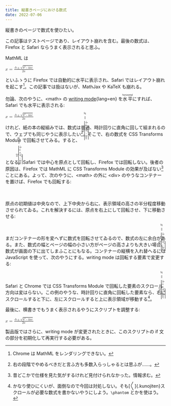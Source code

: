 ```yaml
---
title: 縦書きページにおける数式
date: 2022-07-06
---
```


縦書きのページで数式を使ひたい。

<aside>

  この記事はテストページであり、レイアウト崩れを含む。最後の数式は、Firefox と Safari ならうまく表示されると思ふ。

</aside>

MathML は

<math> <mrow> <mi>x</mi> <mo>=</mo> <mfrac> <mrow> <mo>-</mo> <mi>b</mi> <mo>±</mo> <msqrt> <msup> <mi>b</mi> <mn>2</mn> </msup> <mo>-</mo> <mn>4</mn> <mi>a</mi> <mi>c</mi> </msqrt> </mrow> <mrow> <mn>2</mn> <mi>a</mi> </mrow> </mfrac> </mrow> </math>

といふゝうに Firefox では自動的に水平に表示され、Safari ではレイアウト崩れを起こす[^1]。この記事では扱はないが、MathJax や KaTeX も崩れる。

[^1]: Chrome は MathML をレンダリングできない。

勿論、次のやうに、\<math\> の [writing mode](https://drafts.csswg.org/css-writing-modes/#writing-mode){lang=en} を<ruby>水平<rt lang="en">horizontal</ruby>にすれば、Safari でも水平に表示される:

<math style="writing-mode: horizontal-tb"> <mrow> <mi>x</mi> <mo>=</mo> <mfrac> <mrow> <mo>-</mo> <mi>b</mi> <mo>±</mo> <msqrt> <msup> <mi>b</mi> <mn>2</mn> </msup> <mo>-</mo> <mn>4</mn> <mi>a</mi> <mi>c</mi> </msqrt> </mrow> <mrow> <mn>2</mn> <mi>a</mi> </mrow> </mfrac> </mrow> </math>

けれど、紙の本の縦組みでは、数式は普通、時計回りに直角に回して組まれるので、ウェブでも同じやうに表示したい[^4]。そこで、右の数式を CSS Transforms Module で回転させてみる。すると、

[^4]: 右の段階でやめるべきだと言ふ方も多数入らっしゃるとは思ふが……。

<math style="writing-mode: horizontal-tb; transform: rotate(90deg)"> <mrow> <mi>x</mi> <mo>=</mo> <mfrac> <mrow> <mo>-</mo> <mi>b</mi> <mo>±</mo> <msqrt> <msup> <mi>b</mi> <mn>2</mn> </msup> <mo>-</mo> <mn>4</mn> <mi>a</mi> <mi>c</mi> </msqrt> </mrow> <mrow> <mn>2</mn> <mi>a</mi> </mrow> </mfrac> </mrow> </math>

となる。Safari では中心を原点として回転し、Firefox では回転しない。後者の原因は、Firefox では MathML に CSS Transforms Module の効果が及ばない[^2]ことにある。よって、次のやうに、\<math\> の外に \<div\> のやうなコンテナーを置けば、Firefox でも回転する:

[^2]: 昔どこかで仕様を見た気がするけれど見付けられなかった。情報求む。

<div style="transform: rotate(90deg)">
<math style="writing-mode: horizontal-tb"> <mrow> <mi>x</mi> <mo>=</mo> <mfrac> <mrow> <mo>-</mo> <mi>b</mi> <mo>±</mo> <msqrt> <msup> <mi>b</mi> <mn>2</mn> </msup> <mo>-</mo> <mn>4</mn> <mi>a</mi> <mi>c</mi> </msqrt> </mrow> <mrow> <mn>2</mn> <mi>a</mi> </mrow> </mfrac> </mrow> </math>
</div>

原点の初期値は中央なので、上下中央から右に、表示領域の高さの半分程度移動させられてゐる。これを解決するには、原点を右上にして回転させ、下に移動させる:

<div style="transform: rotate(90deg) translateX(100%); transform-origin: top right">
<math style="writing-mode: horizontal-tb"> <mrow> <mi>x</mi> <mo>=</mo> <mfrac> <mrow> <mo>-</mo> <mi>b</mi> <mo>±</mo> <msqrt> <msup> <mi>b</mi> <mn>2</mn> </msup> <mo>-</mo> <mn>4</mn> <mi>a</mi> <mi>c</mi> </msqrt> </mrow> <mrow> <mn>2</mn> <mi>a</mi> </mrow> </mfrac> </mrow> </math>
</div>

まだコンテナーの形を変へずに数式を回転させてゐるので、数式の左に余白がある。また、数式の幅とページの幅の小さい方がページの高さよりも大きい場合、数式が画面の下に出てしまふことにもなる。コンテナーの縦横を入れ替へるには JavaScript を使って、次のやうにする。writing mode は回転する要素で変更する:

<div>
<div class="container" style="writing-mode: horizontal-tb; display: flex; transform: rotate(90deg) translateX(100%); transform-origin: top right; overflow-x: auto; overflow-y: clip">
<math style="white-space: nowrap"> <mrow> <mi>x</mi> <mo>=</mo> <mfrac> <mrow> <mo>-</mo> <mi>b</mi> <mo>±</mo> <msqrt> <msup> <mi>b</mi> <mn>2</mn> </msup> <mo>-</mo> <mn>4</mn> <mi>a</mi> <mi>c</mi> </msqrt> </mrow> <mrow> <mn>2</mn> <mi>a</mi> </mrow> </mfrac> </mrow> </math>
</div>
</div>

<script>
(function () {
  for (const math of document.querySelectorAll('.container > math')) {
  const container = math.parentElement
  const cc = container.parentElement
  const body = cc.parentElement

  const height = `min(${ body.clientHeight }px, ${ math.clientWidth }px)`
  const width = `${ math.clientHeight }px`
  cc.style.height = container.style.width = height
  cc.style.width = container.style.height = width
  }
})()
</script>

Safari と Chrome では CSS Transforms Module で回転した要素のスクロール方向は変はらない。この例のやうな、時計回りに直角に回転した要素なら、右にスクロールすると下に、左にスクロールすると上に表示領域が移動する[^3]。

[^3]: かなり使ひにくいが、面倒なので今回は対処しない。そも[〳〵]{.kunojiten}スクロールが必要な数式を書かないやうにしよう。`\phantom` とかを使はう。

最後に、横書きでもうまく表示されるやうにスクリプトを調整する:

<div>
<div class="another-container" style="writing-mode: horizontal-tb; display: flex; transform-origin: top right; overflow-x: auto; overflow-y: clip">
<math style="white-space: nowrap"> <mrow> <mi>x</mi> <mo>=</mo> <mfrac> <mrow> <mo>-</mo> <mi>b</mi> <mo>±</mo> <msqrt> <msup> <mi>b</mi> <mn>2</mn> </msup> <mo>-</mo> <mn>4</mn> <mi>a</mi> <mi>c</mi> </msqrt> </mrow> <mrow> <mn>2</mn> <mi>a</mi> </mrow> </mfrac> </mrow> </math>
</div>
</div>

<script>
(function () {
  for (const math of document.querySelectorAll('.another-container > math')) {
    const container = math.parentElement
    const cc = container.parentElement
    const body = cc.parentElement
    const bodyStyle = window.getComputedStyle(body)

    if (bodyStyle.writingMode === 'vertical-rl') {
      const height = `min(${ body.clientHeight }px, ${ math.clientWidth }px)`
      const width = `${ math.clientHeight }px`
      cc.style.height = container.style.width = height
      cc.style.width = container.style.height = width
      container.style.transform = 'rotate(90deg) translateX(100%)'
    }
  }
})()
</script>

製品版ではさらに、writing mode が変更されたときに、このスクリプトの if 文の部分を初期化して再実行する必要がある。

